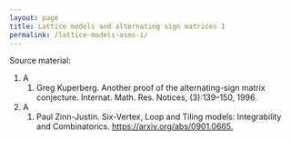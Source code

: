 ```yaml
---
layout: page
title: Lattice models and alternating sign matrices I
permalink: /lattice-models-asms-i/
---
```


Source material:

1. A
    1. Greg Kuperberg. Another proof of the alternating-sign matrix conjecture. Internat. Math. Res. Notices, (3):139–150, 1996.
1. A
    1. Paul Zinn-Justin. Six-Vertex, Loop and Tiling models: Integrability and Combinatorics. <https://arxiv.org/abs/0901.0665.>